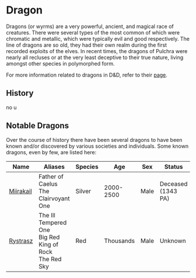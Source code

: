 # Dragon

Dragons (or wyrms) are a very powerful, ancient, and magical race of creatures. There were several types of the most common of which were chromatic and metallic, which were typically evil and good respectively. The line of dragons are so old, they had their own realm during the first recorded exploits of the elves. In recent times, the dragons of Pulchra were nearly all recluses or at the very least deceptive to their true nature, living amongst other species in polymorphed form.

For more information related to dragons in D&D, refer to their [page](https://forgottenrealms.fandom.com/wiki/Dragon).

## History

no u

## Notable Dragons

Over the course of history there have been several dragons to have been known and/or discovered by various societies and individuals. Some known dragons, even by few, are listed here:

| Name | Aliases | Species | Age | Sex | Status | Homes | CR |
| - | - | - | - | - | - | - | - |
| [Miirakail](../../Characters/miirakail.md) | Father of Caelus<br>The Clairvoyant One | Silver | 2000-2500 | Male | Deceased (1343 PA) | Caelus | 23 (epic)
| [Rystrasz](../../Characters/rystrasz.md) | The Ill Tempered One<br>Big Red<br>King of Rock<br>The Red Sky | Red | Thousands | Male | Unknown | Unknown | 28 (epic)
